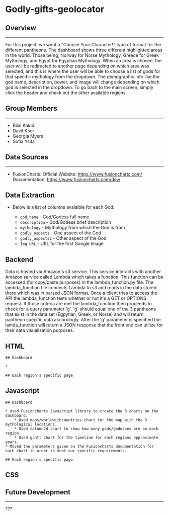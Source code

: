 # Godly-gifts-geolocator

## Overview  
<hr>
For this project, we went a "Choose Your Character!" type of format for the different pantheons. The dashboard shows three different highlighted areas in the world. Those being, Norway for Norse Mythology, Greece for Greek Mythology, and Egypt for Egyptian Mythology. When an area is chosen, the user will be redirected to another page depending on which area was selected, and this is where the user will be able to choose a list of gods for that specific mythology from the dropdown. The demographic info like the god name, description, power, and image will change depending on which god is selected in the dropdown. To go back to the main screen, simply click the header and check out the other available regions.

## Group Members
<hr>  

* Bilal Kaludi
* Davit Ksor
* Georgia Myers
* Sofia Ysita

## Data Sources  
<hr>  

* FusionCharts: 
    Official Website: https://www.fusioncharts.com/
    Documentation: https://www.fusioncharts.com/dev/

## Data Extraction


*  Below is a list of columns avaialble for each God:   

    * `god_name`        - God/Godess full name
    * `description`     - God/Godess brief description
    * `mythology`       - Mythology from which the God is from
    * `godly_aspects`   - One aspect of the God
    * `godly_aspects2`  - Other aspect of the God
    * `Img URL`         - URL for the first Google Image

## Backend
Data is hosted via Amazon's s3 service. This service interacts with another Amazon service called Lambda which takes a function. This function can be accessed (for copy/paste purposes) in the lambda_function.py file. The lambda_function file connects Lambda to s3 and reads in the data stored there which was in parsed JSON format. Once a client tries to access the API the lambda_function tests whether or not it's a GET or OPTIONS request. If those criteria are met the lambda_function then proceeds to check for a query parameter 'g'. 'g' should equal one of the 3 pantheons that exist in the data set (Egpytian, Greek, or Norse) and will return pantheon specific data accordingly. After the 'g' parameter is specified the lamda_function will return a JSON response that the front end can utilize for their data visualization purposes.


## HTML
    ## Dashboard

    *

    ## Each region's specific page

## Javascript

    ## Dashboard 

    * Used Fusioncharts Javascript library to create the 3 charts on the dashboard.
        * Used maps/worldwithcountries chart for the map with the 3 mythological locations.
        * Used column2d chart to show how many gods/godesses are on each region.
        * Used gantt chart for the timeline for each regions approximate years.
    * Moved the parameters given on the Fusioncharts documentation for each chart in order to meet our specific requirements.

    ## Each region's specific page
    

## CSS


## Future Development
<hr>

???
